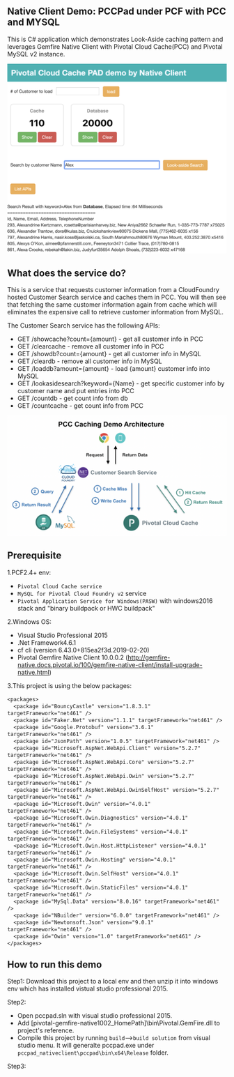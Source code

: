 ## Native Client Demo: PCCPad under PCF with PCC and MYSQL

This is C# application which demonstrates Look-Aside caching pattern and leverages Gemfire Native Client with Pivotal Cloud Cache(PCC) and Pivotal MySQL v2 instance.

![PCCPadDemo Image](https://github.com/GSSJacky/pccpad_nativeclient/blob/master/pccpaddemo.png "PCCPadDemo Image")


## What does the service do?
This is a service that requests customer information from a CloudFoundry hosted Customer Search service and caches them in PCC. You will then see that fetching the same customer information again from cache which will eliminates the expensive call to retrieve customer information from MySQL.

The Customer Search service has the following APIs:

- GET /showcache?count={amount} - get all customer info in PCC
- GET /clearcache - remove all customer info in PCC
- GET /showdb?count={amount} - get all customer info in MySQL
- GET /cleardb - remove all customer info in MySQL
- GET /loaddb?amount={amount} - load {amount} customer info into MySQL
- GET /lookasidesearch?keyword={Name} - get specific customer info by customer name and put entries into PCC
- GET /countdb - get count info from db
- GET /countcache - get count info from PCC

![PCCPadDemo Architecture Image](https://github.com/GSSJacky/pccpad_nativeclient/blob/master/PCCPadDemoArchitecture.png "PCCPad Demo Architecture Image")

## Prerequisite

1.PCF2.4+ env:
- `Pivotal Cloud Cache service`
- `MySQL for Pivotal Cloud Foundry v2` service
- `Pivotal Application Service for Windows(PASW)` with windows2016 stack and "binary buildpack or HWC buildpack"

2.Windows OS:
- Visual Studio Professional 2015
- .Net Framework4.6.1 
- cf cli (version 6.43.0+815ea2f3d.2019-02-20)
- Pivotal Gemfire Native Client 10.0.0.2 
(http://gemfire-native.docs.pivotal.io/100/gemfire-native-client/install-upgrade-native.html)

3.This project is using the below packages:

```
<packages>
  <package id="BouncyCastle" version="1.8.3.1" targetFramework="net461" />
  <package id="Faker.Net" version="1.1.1" targetFramework="net461" />
  <package id="Google.Protobuf" version="3.6.1" targetFramework="net461" />
  <package id="JsonPath" version="1.0.5" targetFramework="net461" />
  <package id="Microsoft.AspNet.WebApi.Client" version="5.2.7" targetFramework="net461" />
  <package id="Microsoft.AspNet.WebApi.Core" version="5.2.7" targetFramework="net461" />
  <package id="Microsoft.AspNet.WebApi.Owin" version="5.2.7" targetFramework="net461" />
  <package id="Microsoft.AspNet.WebApi.OwinSelfHost" version="5.2.7" targetFramework="net461" />
  <package id="Microsoft.Owin" version="4.0.1" targetFramework="net461" />
  <package id="Microsoft.Owin.Diagnostics" version="4.0.1" targetFramework="net461" />
  <package id="Microsoft.Owin.FileSystems" version="4.0.1" targetFramework="net461" />
  <package id="Microsoft.Owin.Host.HttpListener" version="4.0.1" targetFramework="net461" />
  <package id="Microsoft.Owin.Hosting" version="4.0.1" targetFramework="net461" />
  <package id="Microsoft.Owin.SelfHost" version="4.0.1" targetFramework="net461" />
  <package id="Microsoft.Owin.StaticFiles" version="4.0.1" targetFramework="net461" />
  <package id="MySql.Data" version="8.0.16" targetFramework="net461" />
  <package id="NBuilder" version="6.0.0" targetFramework="net461" />
  <package id="Newtonsoft.Json" version="9.0.1" targetFramework="net461" />
  <package id="Owin" version="1.0" targetFramework="net461" />
</packages>
```

## How to run this demo

Step1:
Download this project to a local env and then unzip it into windows env which has installed vistual studio professional 2015.

Step2:
- Open pccpad.sln with visual studio professional 2015.
- Add [pivotal-gemfire-native1002_HomePath]\bin\Pivotal.GemFire.dll to project's reference.
- Compile this project by running `build`-->`build solution` from visual studio menu. It will generalte pccpad.exe under `pccpad_nativeclient\pccpad\bin\x64\Release` folder.

Step3:

